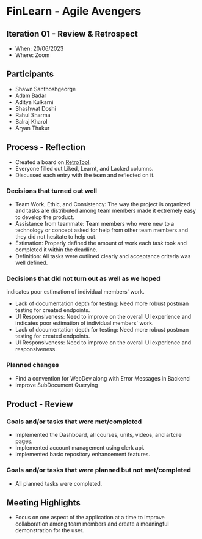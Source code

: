 # FinLearn - Agile Avengers

## Iteration 01 - Review & Retrospect

- When: 20/06/2023
- Where: Zoom

## Participants

- Shawn Santhoshgeorge
- Adam Badar
- Aditya Kulkarni
- Shashwat Doshi
- Rahul Sharma
- Balraj Kharol
- Aryan Thakur

## Process - Reflection

- Created a board on [RetroTool](https://retrotool.io/nWOr7XFwbqkaJ64CxS607).
- Everyone filled out Liked, Learnt, and Lacked columns.
- Discussed each entry with the team and reflected on it.

### Decisions that turned out well

- Team Work, Ethic, and Consistency: The way the project is organized and tasks are distributed among team members made it extremely easy to develop the product.
- Assistance from teammate: Team members who were new to a technology or concept asked for help from other team members and they did not hesitate to help out.
- Estimation: Properly defined the amount of work each task took and completed it within the deadline.
- Definition: All tasks were outlined clearly and acceptance criteria was well defined.

### Decisions that did not turn out as well as we hoped

indicates poor estimation of individual members' work.

- Lack of documentation depth for testing: Need more robust postman testing
  for created endpoints.
- UI Responsiveness: Need to improve on the overall UI experience and
  indicates poor estimation of individual members' work.
- Lack of documentation depth for testing: Need more robust postman testing
  for created endpoints.
- UI Responsiveness: Need to improve on the overall UI experience and
  responsiveness.

### Planned changes

- Find a convention for WebDev along with Error Messages in Backend
- Improve SubDocument Querying

## Product - Review

### Goals and/or tasks that were met/completed

- Implemented the Dashboard, all courses, units, videos, and artcile pages.
- Implemented account management using clerk api.
- Implemented basic repository enhancement features.

### Goals and/or tasks that were planned but not met/completed

- All planned tasks were completed.

## Meeting Highlights

- Focus on one aspect of the application at a time to improve collaboration among team members and create a meaningful demonstration for the user.
